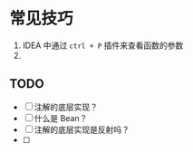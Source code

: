 # 常见技巧

1.   IDEA 中通过 `ctrl + P` 插件来查看函数的参数
2.   





## TODO

-   [ ] 注解的底层实现？
-   [ ] 什么是 Bean？
-   [ ] 注解的底层实现是反射吗？
-   [ ] 